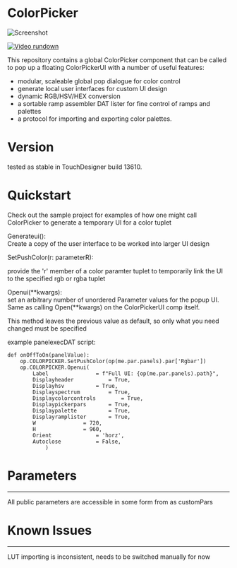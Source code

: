 # ColorPicker

![Screenshot](/ColorPicker/lib/samples/demo.gif)

[![Video rundown](/ColorPicker/lib/samples/demo.gif)](https://www.vimeo.com/557398976)

This repository contains a global ColorPicker component that can be called to pop up a floating ColorPickerUI with a number of useful features: 
- modular, scaleable global pop dialogue for color control
- generate local user interfaces for custom UI design
- dynamic RGB/HSV/HEX conversion
- a sortable ramp assembler DAT lister for fine control of ramps and palettes
- a protocol for importing and exporting color palettes. 

# Version
tested as stable in TouchDesigner build 13610.



# Quickstart  
Check out the sample project for examples of how one might call ColorPicker to generate a temporary UI for a color tuplet  

Generateui():  
Create a copy of the user interface to be worked into larger UI design

SetPushColor(r: parameterR):  

provide the 'r' member of a color paramter tuplet to temporarily link the UI to the specified rgb or rgba tuplet

Openui(**kwargs):  
set an arbitrary number of unordered Parameter values for the popup UI. Same as calling Open(**kwargs) on the ColorPickerUI comp itself.  

This method leaves the previous value as default, so only what you need changed must be specified

example panelexecDAT script:
```
def onOffToOn(panelValue):
	op.COLORPICKER.SetPushColor(op(me.par.panels).par['Rgbar'])
	op.COLORPICKER.Openui(
		Label				= f"Full UI: {op(me.par.panels).path}",  
		Displayheader			= True,  
		Displayhsv			= True,  
		Displayspectrum 		= True,  
		Displaycolorcontrols		= True,  
		Displaypickerpars		= True,  
		Displaypalette			= True,  
		Displayramplister		= True,  
		W				= 720,  
		H				= 960,  
		Orient				= 'horz',  
		Autoclose			= False,
			)  

```

		

# Parameters  
------------
All public parameters are accessible in some form from as customPars

# Known Issues
--------------
LUT importing is inconsistent, needs to be switched manually for now
